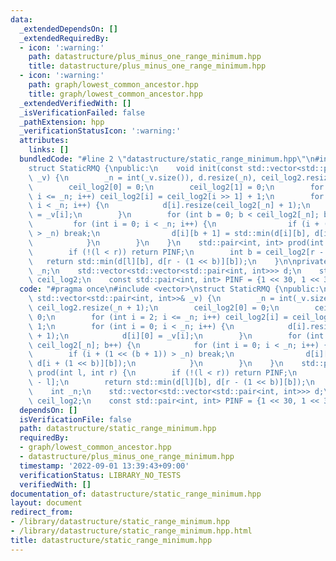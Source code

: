```yaml
---
data:
  _extendedDependsOn: []
  _extendedRequiredBy:
  - icon: ':warning:'
    path: datastructure/plus_minus_one_range_minimum.hpp
    title: datastructure/plus_minus_one_range_minimum.hpp
  - icon: ':warning:'
    path: graph/lowest_common_ancestor.hpp
    title: graph/lowest_common_ancestor.hpp
  _extendedVerifiedWith: []
  _isVerificationFailed: false
  _pathExtension: hpp
  _verificationStatusIcon: ':warning:'
  attributes:
    links: []
  bundledCode: "#line 2 \"datastructure/static_range_minimum.hpp\"\n#include <vector>\n\
    struct StaticRMQ {\npublic:\n    void init(const std::vector<std::pair<int, int>>&\
    \ _v) {\n        _n = int(_v.size()), d.resize(_n), ceil_log2.resize(_n + 1);\n\
    \        ceil_log2[0] = 0;\n        ceil_log2[1] = 0;\n        for (int i = 2;\
    \ i <= _n; i++) ceil_log2[i] = ceil_log2[i >> 1] + 1;\n        for (int i = 0;\
    \ i < _n; i++) {\n            d[i].resize(ceil_log2[_n] + 1);\n            d[i][0]\
    \ = _v[i];\n        }\n        for (int b = 0; b < ceil_log2[_n]; b++) {\n   \
    \         for (int i = 0; i < _n; i++) {\n                if (i + (1 << (b + 1))\
    \ > _n) break;\n                d[i][b + 1] = std::min(d[i][b], d[i + (1 << b)][b]);\n\
    \            }\n        }\n    }\n    std::pair<int, int> prod(int l, int r) {\n\
    \        if (!(l < r)) return PINF;\n        int b = ceil_log2[r - l];\n     \
    \   return std::min(d[l][b], d[r - (1 << b)][b]);\n    }\n\nprivate:\n    int\
    \ _n;\n    std::vector<std::vector<std::pair<int, int>>> d;\n    std::vector<int>\
    \ ceil_log2;\n    const std::pair<int, int> PINF = {1 << 30, 1 << 30};\n};\n"
  code: "#pragma once\n#include <vector>\nstruct StaticRMQ {\npublic:\n    void init(const\
    \ std::vector<std::pair<int, int>>& _v) {\n        _n = int(_v.size()), d.resize(_n),\
    \ ceil_log2.resize(_n + 1);\n        ceil_log2[0] = 0;\n        ceil_log2[1] =\
    \ 0;\n        for (int i = 2; i <= _n; i++) ceil_log2[i] = ceil_log2[i >> 1] +\
    \ 1;\n        for (int i = 0; i < _n; i++) {\n            d[i].resize(ceil_log2[_n]\
    \ + 1);\n            d[i][0] = _v[i];\n        }\n        for (int b = 0; b <\
    \ ceil_log2[_n]; b++) {\n            for (int i = 0; i < _n; i++) {\n        \
    \        if (i + (1 << (b + 1)) > _n) break;\n                d[i][b + 1] = std::min(d[i][b],\
    \ d[i + (1 << b)][b]);\n            }\n        }\n    }\n    std::pair<int, int>\
    \ prod(int l, int r) {\n        if (!(l < r)) return PINF;\n        int b = ceil_log2[r\
    \ - l];\n        return std::min(d[l][b], d[r - (1 << b)][b]);\n    }\n\nprivate:\n\
    \    int _n;\n    std::vector<std::vector<std::pair<int, int>>> d;\n    std::vector<int>\
    \ ceil_log2;\n    const std::pair<int, int> PINF = {1 << 30, 1 << 30};\n};\n"
  dependsOn: []
  isVerificationFile: false
  path: datastructure/static_range_minimum.hpp
  requiredBy:
  - graph/lowest_common_ancestor.hpp
  - datastructure/plus_minus_one_range_minimum.hpp
  timestamp: '2022-09-01 13:39:43+09:00'
  verificationStatus: LIBRARY_NO_TESTS
  verifiedWith: []
documentation_of: datastructure/static_range_minimum.hpp
layout: document
redirect_from:
- /library/datastructure/static_range_minimum.hpp
- /library/datastructure/static_range_minimum.hpp.html
title: datastructure/static_range_minimum.hpp
---
```

